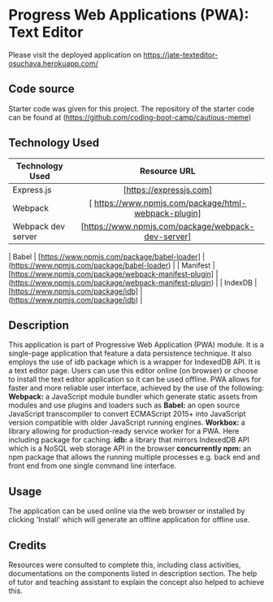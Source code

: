# Progress Web Applications (PWA): Text Editor

Please visit the deployed application on https://jate-texteditor-osuchaya.herokuapp.com/

## Code source
Starter code was given for this project. The repository of the starter code can be found at (https://github.com/coding-boot-camp/cautious-meme)

## Technology Used 

| Technology Used         | Resource URL           | 
| ------------- |:-------------:| 
| Express.js   | [https://expressjs.com] | (https://expressjs.com) | 
| Webpack  | [ https://www.npmjs.com/package/html-webpack-plugin] |  https://www.npmjs.com/package/html-webpack-plugin    |   
| Webpack dev server | [https://www.npmjs.com/package/webpack-dev-server] | (https://www.npmjs.com/package/webpack-dev-server)

| Babel | [https://www.npmjs.com/package/babel-loader] | (https://www.npmjs.com/package/babel-loader)     |
| Manifest | [https://www.npmjs.com/package/webpack-manifest-plugin] | (https://www.npmjs.com/package/webpack-manifest-plugin) |
| IndexDB | [https://www.npmjs.com/package/idb] | (https://www.npmjs.com/package/idb)  |

## Description

This application is part of Progressive Web Application (PWA) module. It is a single-page application that feature a data persistence technique. It also employs the use of idb package which is a wrapper for IndexedDB API. It is a text editor page. Users can use this editor online (on browser) or choose to install the text editor application so it can be used offline.
PWA allows for faster and more reliable user interface, achieved by the use of the following:
<b>Webpack:</b> a JavaScript module bundler which generate static assets from modules and use plugins and loaders such as
<b>Babel:</b> an open source JavaScript transcompiler to convert ECMAScript 2015+ into JavaScript version compatible with older JavaScript running engines.
<b>Workbox:</b> a library allowing for production-ready service worker for a PWA. Here including package for caching.
<b>idb:</b> a library that mirrors IndexedDB API which is a NoSQL web storage API in the browser
<b>concurrently npm:</b> an npm package that allows the running multiple processes e.g. back end and front end from one single command line interface.

## Usage
The application can be used online via the web browser or installed by clicking 'Install' which will generate an offline application for offline use.

## Credits
Resources were consulted to complete this, including class activities, documentations on the components listed in description section. The help of tutor and teaching assistant to explain the concept also helped to achieve this.
